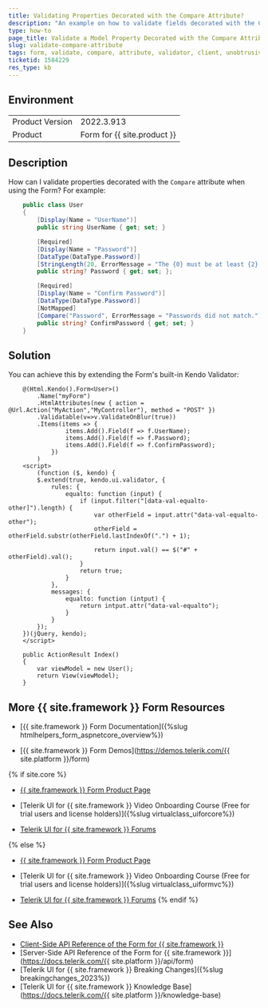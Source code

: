 ```yaml
---
title: Validating Properties Decorated with the Compare Attribute?
description: "An example on how to validate fields decorated with the Compare attribute when working with the {{ site.product }} Form component."
type: how-to
page_title: Validate a Model Property Decorated with the Compare Attribute
slug: validate-compare-attribute
tags: form, validate, compare, attribute, validator, client, unobtrusive
ticketid: 1584229
res_type: kb
---
```


## Environment
<table>
	<tbody>
		<tr>
			<td>Product Version</td>
			<td>2022.3.913</td>
		</tr>
		<tr>
			<td>Product</td>
			<td>Form for {{ site.product }}</td>
		</tr>
	</tbody>
</table>

## Description

How can I validate properties decorated with the `Compare` attribute when using the Form? For example:

```csharp
    public class User
    {
        [Display(Name = "UserName")]
        public string UserName { get; set; }

        [Required]
        [Display(Name = "Password")]
        [DataType(DataType.Password)]
        [StringLength(20, ErrorMessage = "The {0} must be at least {2} characters long.", MinimumLength = 8)]
        public string? Password { get; set; };

        [Required]
        [Display(Name = "Confirm Password")]
        [DataType(DataType.Password)]
        [NotMapped]
        [Compare("Password", ErrorMessage = "Passwords did not match.")]
        public string? ConfirmPassword { get; set; }
    }
```

## Solution

You can achieve this by extending the Form's built-in Kendo Validator:
```View
    @(Html.Kendo().Form<User>()
        .Name("myForm")
        .HtmlAttributes(new { action = @Url.Action("MyAction","MyController"), method = "POST" })
        .Validatable(v=>v.ValidateOnBlur(true))
        .Items(items => {
                items.Add().Field(f => f.UserName);
                items.Add().Field(f => f.Password);
                items.Add().Field(f => f.ConfirmPassword);
            })
        )
    <script>
        (function ($, kendo) {
        $.extend(true, kendo.ui.validator, {
            rules: {
                equalto: function (input) {
                    if (input.filter("[data-val-equalto-other]").length) {
                        var otherField = input.attr("data-val-equalto-other");
                        otherField = otherField.substr(otherField.lastIndexOf(".") + 1);

                        return input.val() == $("#" + otherField).val();
                    }
                    return true;
                }
            },
            messages: {
                equalto: function (intput) {
                    return intput.attr("data-val-equalto");
                }
            }
        });
    })(jQuery, kendo);
    </script>
```
```Controller
    public ActionResult Index()
    {
        var viewModel = new User();
        return View(viewModel);
    }
```

## More {{ site.framework }} Form Resources

* [{{ site.framework }} Form Documentation]({%slug htmlhelpers_form_aspnetcore_overview%})

* [{{ site.framework }} Form Demos](https://demos.telerik.com/{{ site.platform }}/form)

{% if site.core %}
* [{{ site.framework }} Form Product Page](https://www.telerik.com/aspnet-core-ui/form)

* [Telerik UI for {{ site.framework }} Video Onboarding Course (Free for trial users and license holders)]({%slug virtualclass_uiforcore%})

* [Telerik UI for {{ site.framework }} Forums](https://www.telerik.com/forums/aspnet-core-ui)

{% else %}
* [{{ site.framework }} Form Product Page](https://www.telerik.com/aspnet-mvc/form)

* [Telerik UI for {{ site.framework }} Video Onboarding Course (Free for trial users and license holders)]({%slug virtualclass_uiformvc%})

* [Telerik UI for {{ site.framework }} Forums](https://www.telerik.com/forums/aspnet-mvc)
{% endif %}

## See Also

* [Client-Side API Reference of the Form for {{ site.framework }}](https://docs.telerik.com/kendo-ui/api/javascript/ui/form)
* [Server-Side API Reference of the Form for {{ site.framework }}](https://docs.telerik.com/{{ site.platform }}/api/form)
* [Telerik UI for {{ site.framework }} Breaking Changes]({%slug breakingchanges_2023%})
* [Telerik UI for {{ site.framework }} Knowledge Base](https://docs.telerik.com/{{ site.platform }}/knowledge-base)
